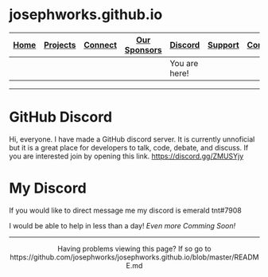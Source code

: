 # josephworks.github.io
| [Home](README.md) | [Projects](PROJECTS.md) | [Connect](CONNECT.md) | [Our Sponsors](SPONSORS.md) | [Discord](DISCORD.md) | [Support](SUPPORT.md) | [Contribute](CONTRIBUTE.md) | [Our GitHub](http://github.com/josephworks) |
|-------------------|-------------------------|-----------------------|-----------------------------|-----------------------|-----------------------|-----------------------------|--------------------------------------|
||||| You are here!     |                         |                       |                             |                       |                       |                             |                                      |
------
# GitHub Discord
Hi, everyone.
I have made a GitHub discord server. It is currently unnoficial but it is a great place for developers to talk, code, debate, and discuss.
If you are interested join by opening this link. https://discord.gg/ZMUSYjy
# My Discord
If you would like to direct message me my discord is emerald tnt#7908

I would be able to help in less than a day!
*Even more Comming Soon!*

------
<p align="center">Having problems viewing this page? If so go to https://github.com/josephworks/josephworks.github.io/blob/master/README.md </p>
